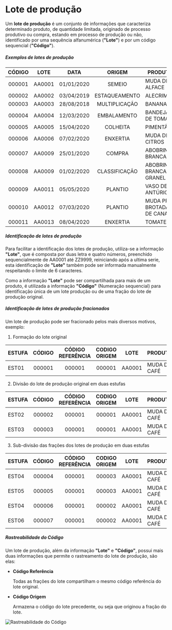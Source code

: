 # Lote de produção

Um **lote de produção** é um conjunto de informações que caracteriza determinado produto, de quantidade limitada, originado de processo produtivo ou compra, estando em processo de produção ou não, identificado por uma sequência alfanumérica (**"Lote"**) e por um código sequencial (**"Código"**).



##### Exemplos de lotes de produção

| CÓDIGO |  LOTE  |    DATA    |    ORIGEM     | PRODUTO                  |    UN    | QTDADE. |
| :----: | :----: | :--------: | :-----------: | ------------------------ | :------: | ------: |
| 000001 | AA0001 | 01/01/2020 |    SEMEIO     | MUDA DE ALFACE           | BANDEJAS |     100 |
| 000002 | AA0002 | 03/04/2019 | ESTAQUEAMENTO | ALECRIM                  |   VASO   |    1000 |
| 000003 | AA0003 | 28/08/2018 | MULTIPLICAÇÃO | BANANA                   | EXPLANTE |     200 |
| 000004 | AA0004 | 12/03/2020 |  EMBALAMENTO  | BANDEJA DE TOMATE        | UNIDADE  |      50 |
| 000005 | AA0005 | 15/04/2020 |   COLHEITA    | PIMENTÃO                 |  CAIXA   |      80 |
| 000006 | AA0006 | 07/02/2020 |   ENXERTIA    | MUDA DE CITROS           | UNIDADE  |   25000 |
| 000007 | AA0009 | 25/01/2020 |    COMPRA     | ABOBRINHA BRANCA         |  CAIXA   |      65 |
| 000008 | AA0009 | 01/02/2020 | CLASSIFICAÇÃO | ABOBRINHA BRANCA GRANEL  |  CAIXA   |      90 |
| 000009 | AA0011 | 05/05/2020 |    PLANTIO    | VASO DE ANTÚRIO          | UNIDADE  |     980 |
| 000010 | AA0012 | 07/03/2020 |    PLANTIO    | MUDA PRÉ BROTADA DE CANA | UNIDADE  |   80000 |
| 000011 | AA0013 | 08/04/2020 |   ENXERTIA    | TOMATE                   | UNIDADE  |  128000 |



##### Identificação de lotes de produção

Para facilitar a identificação dos lotes de produção, utiliza-se a informação **"Lote"**, que é composta por duas letra e quatro números, preenchido sequencialmente de AA0001 até ZZ9999, reiniciando após a ultima serie, esta identificação de  **"Lote"** também pode ser informada manualmente respeitando o limite de 6 caracteres.

Como a informação **"Lote"** pode ser compartilhada para mais de um produto, é utilizada a informação **"Código"** (Numeração sequencial) para identificação única de um lote produção ou de uma fração do lote de produção original.



##### Identificação de lotes de produção fracionados

Um lote de produção pode ser fracionado pelos mais diversos motivos, exemplo:

1. Formação do lote original

| ESTUFA | CÓDIGO | CÓDIGO <br />REFERÊNCIA | CODIGO <br />ORIGEM |  LOTE  | PRODUTO      | QUANTIDADE |
| ------ | :----: | :---------------------: | :-----------------: | :----: | ------------ | ---------: |
| EST01  | 000001 |         000001          |       000001        | AA0001 | MUDA DE CAFÉ |      10000 |

2. Divisão do lote de produção original em duas estufas

| ESTUFA | CÓDIGO | CÓDIGO <br />REFERÊNCIA | CODIGO <br />ORIGEM |  LOTE  | PRODUTO      | QUANTIDADE |
| ------ | :----: | :---------------------: | :-----------------: | :----: | ------------ | ---------: |
| EST02  | 000002 |         000001          |       000001        | AA0001 | MUDA DE CAFÉ |       5000 |
| EST03  | 000003 |         000001          |       000001        | AA0001 | MUDA DE CAFÉ |       5000 |

3. Sub-divisão das frações dos lotes de produção em duas estufas

| ESTUFA | CÓDIGO | CÓDIGO <br />REFERÊNCIA | CODIGO <br />ORIGEM |  LOTE  | PRODUTO      | QUANTIDADE |
| ------ | :----: | :---------------------: | :-----------------: | :----: | ------------ | ---------: |
| EST04  | 000004 |         000001          |       000003        | AA0001 | MUDA DE CAFÉ |       2500 |
| EST05  | 000005 |         000001          |       000003        | AA0001 | MUDA DE CAFÉ |       2500 |
| EST04  | 000006 |         000001          |       000002        | AA0001 | MUDA DE CAFÉ |       1000 |
| EST06  | 000007 |         000001          |       000002        | AA0001 | MUDA DE CAFÉ |       4000 |



##### Rastreabilidade do Código

Um lote de produção, além da informação **"Lote"** e **"Código"**, possui mais duas informações que permite o rastreamento do lote de produção, são elas:

- **Código Referência**

   Todas as frações do lote compartilham o mesmo código referência do lote original.

- **Código Origem**

  Armazena o código do lote precedente, ou seja que originou a fração do lote. 



![Rastreabilidade do Código](https://mpimages.blob.core.windows.net/docs/lote_de_producao_rastreabilidade_codigo.png)

